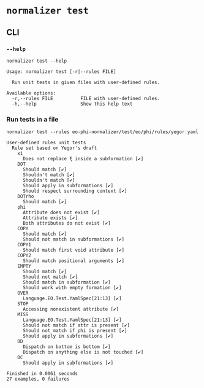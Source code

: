 # `normalizer test`

## CLI

### `--help`

```$ as console
normalizer test --help
```

```console
Usage: normalizer test [-r|--rules FILE]

  Run unit tests in given files with user-defined rules.

Available options:
  -r,--rules FILE          FILE with user-defined rules.
  -h,--help                Show this help text
```

### Run tests in a file

```console
normalizer test --rules eo-phi-normalizer/test/eo/phi/rules/yegor.yaml
```

<!--
The command output is modified to make documentation generation reproducible.

The full command is hidden to not show unnecessary details in the documentation.

`$ normalizer test --rules eo-phi-normalizer/test/eo/phi/rules/yegor.yaml | sed -e 's/\(Finished in\) \([0-9]\.[0-9]\+\)/\1 0.0062/'` as console -->

```console
User-defined rules unit tests
  Rule set based on Yegor's draft
    xi
      Does not replace ξ inside a subformation [✔]
    DOT
      Should match [✔]
      Shouldn't match [✔]
      Shouldn't match [✔]
      Should apply in subformations [✔]
      Should respect surrounding context [✔]
    DOTrho
      Should match [✔]
    phi
      Attribute does not exist [✔]
      Attribute exists [✔]
      Both attributes do not exist [✔]
    COPY
      Should match [✔]
      Should not match in subformations [✔]
    COPY1
      Should match first void attribute [✔]
    COPY2
      Should match positional arguments [✔]
    EMPTY
      Should match [✔]
      Should not match [✔]
      Should match in subformation [✔]
      Should work with empty formation [✔]
    OVER
      Language.EO.Test.YamlSpec[21:13] [✔]
    STOP
      Accessing nonexistent attribute [✔]
    MISS
      Language.EO.Test.YamlSpec[21:13] [✔]
      Should not match if attr is present [✔]
      Should not match if phi is present [✔]
      Should apply in subformations [✔]
    DD
      Dispatch on bottom is bottom [✔]
      Dispatch on anything else is not touched [✔]
    DC
      Should apply in subformations [✔]

Finished in 0.0061 seconds
27 examples, 0 failures
```
